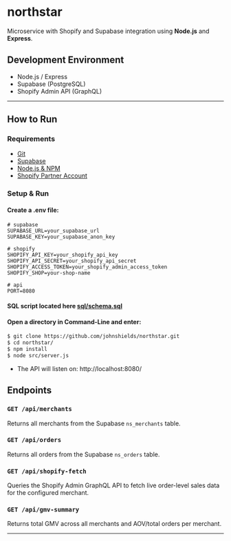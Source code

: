 # northstar

Microservice with Shopify and Supabase integration using **Node.js** and **Express**.

## Development Environment

- Node.js / Express
- Supabase (PostgreSQL)
- Shopify Admin API (GraphQL)

---

## How to Run

### Requirements

- [Git](https://git-scm.com/downloads)
- [Supabase](https://supabase.com/)
- [Node.js & NPM](https://nodejs.org/)
- [Shopify Partner Account](https://partners.shopify.com/)

### Setup & Run

#### Create a .env file:

```
# supabase
SUPABASE_URL=your_supabase_url
SUPABASE_KEY=your_supabase_anon_key

# shopify
SHOPIFY_API_KEY=your_shopify_api_key
SHOPIFY_API_SECRET=your_shopify_api_secret
SHOPIFY_ACCESS_TOKEN=your_shopify_admin_access_token
SHOPIFY_SHOP=your-shop-name

# api
PORT=8080
```

#### SQL script located here [sql/schema.sql](sql/schema.sql)

#### Open a directory in Command-Line and enter:
```bash
$ git clone https://github.com/johnshields/northstar.git
$ cd northstar/
$ npm install
$ node src/server.js
```

* The API will listen on: http://localhost:8080/

## Endpoints

### `GET /api/merchants`  
Returns all merchants from the Supabase `ns_merchants` table.

### `GET /api/orders`  
Returns all orders from the Supabase `ns_orders` table.

### `GET /api/shopify-fetch`  
Queries the Shopify Admin GraphQL API to fetch live order-level sales data for the configured merchant.

### `GET /api/gmv-summary`
Returns total GMV across all merchants and AOV/total orders per merchant.

***
